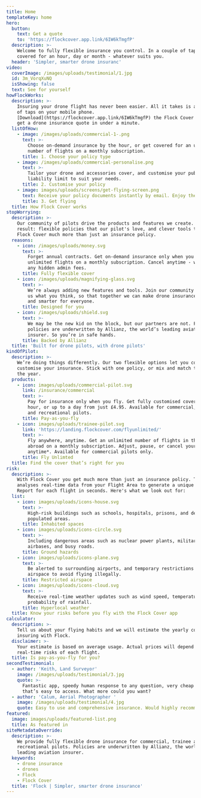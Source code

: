 ```yaml
---
title: Home
templateKey: home
hero:
  button:
    text: Get a quote
    to: 'https://flockcover.app.link/6IW6kTmgfP'
  description: >-
    Welcome to fully flexible insurance you control. In a couple of taps, get
    covered for an hour, day or month - whatever suits you.
  header: 'Simpler, smarter drone insuranc'
video:
  coverImage: /images/uploads/testimonial/1.jpg
  id: 3m_VorqXuNQ
  isShowing: false
  text: See for yourself
howFlockWorks:
  description: >-
    Insuring your drone flight has never been easier. All it takes is a matter
    of taps on your mobile phone.
    [Download](https://flockcover.app.link/6IW6kTmgfP) the Flock Cover app and
    get a drone insurance quote in under a minute.
  listOfHow:
    - image: /images/uploads/commercial-1-.png
      text: >-
        Choose on-demand insurance by the hour, or get covered for an unlimited
        number of flights on a monthly subscription.
      title: 1. Choose your policy type
    - image: /images/uploads/commercial-personalise.png
      text: >-
        Tailor your drone and accessories cover, and customise your public
        liability limit to suit your needs.
      title: 2. Customise your policy
    - image: images/uploads/screens/get-flying-screen.png
      text: Receive your policy documents instantly by email. Enjoy the flight!
      title: 3. Get flying
  title: How Flock Cover works
stopWorrying:
  description: >-
    Our community of pilots drive the products and features we create. The
    result: flexible policies that our pilot's love, and clever tools that make
    Flock Cover much more than just an insurance policy.
  reasons:
    - icon: /images/uploads/money.svg
      text: >-
        Forget annual contracts. Get on-demand insurance only when you fly, or
        unlimited flights on a monthly subscription. Cancel anytime - without
        any hidden admin fees.
      title: Fully flexible cover
    - icon: /images/uploads/magnifying-glass.svg
      text: >-
        We’re always adding new features and tools. Join our community and tell
        us what you think, so that together we can make drone insurance simpler
        and smarter for everyone.
      title: Designed for you
    - icon: /images/uploads/shield.svg
      text: >-
        We may be the new kid on the block, but our partners are not. Flock
        policies are underwritten by Allianz, the world’s leading aviation
        insurer. So you’re in safe hands.
      title: Backed by Allianz
  title: 'Built for drone pilots, with drone pilots'
kindOfPilot:
  description: >-
    We’re doing things differently. Our two flexible options let you completely
    customise your insurance. Stick with one policy, or mix and match throughout
    the year.
  products:
    - icon: images/uploads/commercial-pilot.svg
      link: /insurance/commercial
      text: >-
        Pay for insurance only when you fly. Get fully customised cover for one
        hour, or up to a day from just £4.95. Available for commercial, trainee
        and recreational pilots.
      title: Pay-as-you-fly
    - icon: images/uploads/trainee-pilot.svg
      link: 'https://landing.flockcover.com/flyunlimited/'
      text: >-
        Fly anywhere, anytime. Get an unlimited number of flights in the UK or
        abroad on a monthly subscription. Adjust, pause, or cancel your cover
        anytime*. Available for commercial pilots only.
      title: Fly Unlimted
  title: Find the cover that’s right for you
risk:
  description: >-
    With Flock Cover you get much more than just an insurance policy. The app
    analyses real-time data from your Flight Area to generate a unique Risk
    Report for each flight in seconds. Here's what we look out for:
  list:
    - icon: images/uploads/icons-house.svg
      text: >-
        High-risk buildings such as schools, hospitals, prisons, and densely
        populated areas.
      title: Inhabited spaces
    - icon: images/uploads/icons-circle.svg
      text: >-
        Including dangerous areas such as nuclear power plants, military
        airbases, and busy roads.
      title: Ground hazards
    - icon: images/uploads/icons-plane.svg
      text: >-
        Be alerted to surrounding airports, and temporary restrictions of
        airspace to avoid flying illegally.
      title: Restricted airspace
    - icon: images/uploads/icons-cloud.svg
      text: >-
        Receive real-time weather updates such as wind speed, temperature, and
        probability of rainfall.
      title: Hyperlocal weather
  title: Know your risks before you fly with the Flock Cover app
calculator:
  description: >-
    Tell us about your flying habits and we will estimate the yearly cost of
    insuring with Flock.
  disclaimer: >-
    Your estimate is based on average usage. Actual prices will depend on the
    real-time risks of each flight.
  title: Is pay-as-you-fly for you?
secondTestimonial:
  - author: 'Keith, Land Surveyor'
    image: /images/uploads/testimonial/3.jpg
    quote: >-
      Fantastic app, speedy human response to any question, very cheap insurance
      that’s easy to access. What more could you want?
  - author: 'Calum, Aerial Photographer '
    image: /images/uploads/testimonial/4.jpg
    quote: Easy to use and comprehensive insurance. Would highly recommend!
featured:
  image: images/uploads/featured-list.png
  title: As featured in
siteMetadataOverride:
  description: >-
    We provide fully flexible drone insurance for commercial, trainee and
    recreational pilots. Policies are underwritten by Allianz, the world’s
    leading aviation insurer.
  keywords:
    - drone insurance
    - drones
    - Flock
    - Flock Cover
  title: 'Flock | Simpler, smarter drone insurance'
---
```


